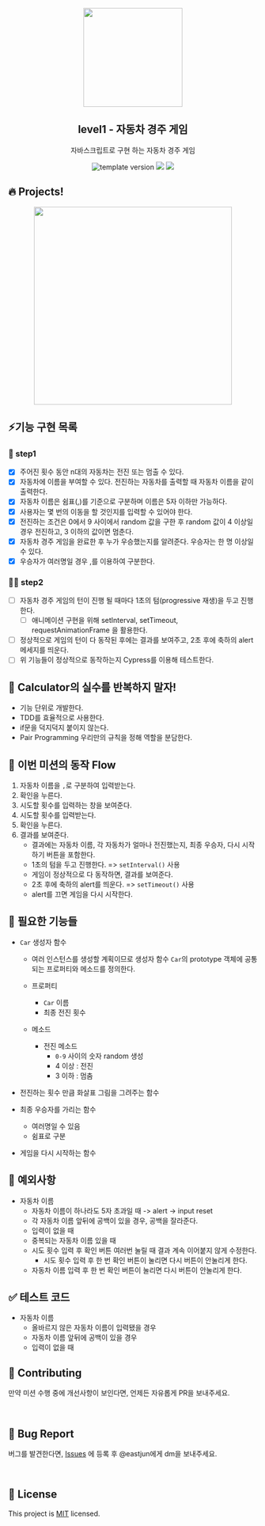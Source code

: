 <p align="middle" >
  <img width="200px;" src="https://user-images.githubusercontent.com/50367798/106415730-2645a280-6493-11eb-876c-ef7172652261.png"/>
</p>
<h2 align="middle">level1 - 자동차 경주 게임</h2>
<p align="middle">자바스크립트로 구현 하는 자동차 경주 게임</p>
<p align="middle">
<img src="https://img.shields.io/badge/version-1.0.0-blue?style=flat-square" alt="template version"/>
<img src="https://img.shields.io/badge/language-html-blue.svg?style=flat-square"/>
<a href="https://github.com/daybrush/moveable/blob/master/LICENSE" target="_blank">
  <img src="https://img.shields.io/github/license/daybrush/moveable.svg?style=flat-square&label=license&color=08CE5D"/>
  </a>
</p>

## 🔥 Projects!

<p align="middle">
  <img width="400" src="https://techcourse-storage.s3.ap-northeast-2.amazonaws.com/7c76e809d82a4a3aa0fd78a86be25427">
</p>

## ⚡기능 구현 목록

### 🎯 step1

- [x] 주어진 횟수 동안 n대의 자동차는 전진 또는 멈출 수 있다.
- [x] 자동차에 이름을 부여할 수 있다. 전진하는 자동차를 출력할 때 자동차 이름을 같이 출력한다.
- [x] 자동차 이름은 쉼표(,)를 기준으로 구분하며 이름은 5자 이하만 가능하다.
- [x] 사용자는 몇 번의 이동을 할 것인지를 입력할 수 있어야 한다.
- [x] 전진하는 조건은 0에서 9 사이에서 random 값을 구한 후 random 값이 4 이상일 경우 전진하고, 3 이하의 값이면 멈춘다.
- [x] 자동차 경주 게임을 완료한 후 누가 우승했는지를 알려준다. 우승자는 한 명 이상일 수 있다.
- [x] 우승자가 여러명일 경우 ,를 이용하여 구분한다.

### 🎯🎯 step2

- [ ] 자동차 경주 게임의 턴이 진행 될 때마다 1초의 텀(progressive 재생)을 두고 진행한다.
  - [ ] 애니메이션 구현을 위해 setInterval, setTimeout, requestAnimationFrame 을 활용한다.
- [ ] 정상적으로 게임의 턴이 다 동작된 후에는 결과를 보여주고, 2초 후에 축하의 alert 메세지를 띄운다.
- [ ] 위 기능들이 정상적으로 동작하는지 Cypress를 이용해 테스트한다.

## 🐣 Calculator의 실수를 반복하지 말자!

- 기능 단위로 개발한다.
- TDD를 효율적으로 사용한다.
- if문을 덕지덕지 붙이지 않는다.
- Pair Programming 우리만의 규칙을 정해 역할을 분담한다.

## 👊 이번 미션의 동작 Flow

1. 자동차 이름을 `,`로 구분하여 입력받는다.
2. 확인을 누른다.
3. 시도할 횟수를 입력하는 창을 보여준다.
4. 시도할 횟수를 입력받는다.
5. 확인을 누른다.
6. 결과를 보여준다.
   - 결과에는 자동차 이름, 각 자동차가 얼마나 전진했는지, 최종 우승자, 다시 시작하기 버튼을 포함한다.
   - 1초의 텀을 두고 진행한다. => `setInterval()` 사용
   - 게임이 정상적으로 다 동작하면, 결과를 보여준다.
   - 2초 후에 축하의 alert를 띄운다. => `setTimeout()` 사용
   - alert를 끄면 게임을 다시 시작한다.

## 🌼 필요한 기능들

- `Car` 생성자 함수

  - 여러 인스턴스를 생성할 계획이므로 생성자 함수 `Car`의 prototype 객체에 공통되는 프로퍼티와 메소드를 정의한다.

  - 프로퍼티

    - `Car` 이름
    - 최종 전진 횟수

  - 메소드
    - 전진 메소드
      - `0-9` 사이의 숫자 random 생성
      - 4 이상 : 전진
      - 3 이하 : 멈춤

- 전진하는 횟수 만큼 화살표 그림을 그려주는 함수

- 최종 우승자를 가리는 함수

  - 여러명일 수 있음
  - 쉼표로 구분

- 게임을 다시 시작하는 함수

## 🐞 예외사항

- 자동차 이름
  - 자동차 이름이 하나라도 5자 초과일 때 -> alert -> input reset
  - 각 자동차 이름 앞뒤에 공백이 있을 경우, 공백을 잘라준다.
  - 입력이 없을 때
  - 중복되는 자동차 이름 있을 때
  - 시도 횟수 입력 후 확인 버튼 여러번 눌릴 때 결과 계속 이어붙지 않게 수정한다.
    - 시도 횟수 입력 후 한 번 확인 버튼이 눌리면 다시 버튼이 안눌리게 한다.
  - 자동차 이름 입력 후 한 번 확인 버튼이 눌리면 다시 버튼이 안눌리게 한다.

## ✅ 테스트 코드

- 자동차 이름
  - 올바르지 않은 자동차 이름이 입력됐을 경우
  - 자동차 이름 앞뒤에 공백이 있을 경우
  - 입력이 없을 때

## 👏 Contributing

만약 미션 수행 중에 개선사항이 보인다면, 언제든 자유롭게 PR을 보내주세요.

<br>

## 🐞 Bug Report

버그를 발견한다면, [Issues](https://github.com/woowacourse/javascript-racingcar/issues) 에 등록 후 @eastjun에게 dm을 보내주세요.

<br>

## 📝 License

This project is [MIT](https://github.com/woowacourse/javascript-racingcar/blob/main/LICENSE) licensed.
